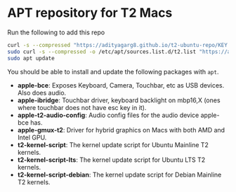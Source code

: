 # APT repository for T2 Macs

Run the following to add this repo

```bash
curl -s --compressed "https://adityagarg8.github.io/t2-ubuntu-repo/KEY.gpg" | gpg --dearmor | sudo tee /etc/apt/trusted.gpg.d/t2-ubuntu-repo.gpg >/dev/null
sudo curl -s --compressed -o /etc/apt/sources.list.d/t2.list "https://adityagarg8.github.io/t2-ubuntu-repo/t2.list"
sudo apt update
```

You should be able to install and update the following packages with `apt`.

- **apple-bce**: Exposes Keyboard, Camera, Touchbar, etc as USB devices. Also does audio.
- **apple-ibridge**: Touchbar driver, keyboard backlight on mbp16,X (ones where touchbar does not have esc key in it).
- **apple-t2-audio-config**: Audio config files for the audio device apple-bce has.
- **apple-gmux-t2**: Driver for hybrid graphics on Macs with both AMD and Intel GPU.
- **t2-kernel-script**: The kernel update script for Ubuntu Mainline T2 kernels.
- **t2-kernel-script-lts**: The kernel update script for Ubuntu LTS T2 kernels.
- **t2-kernel-script-debian**: The kernel update script for Debian Mainline T2 kernels.

